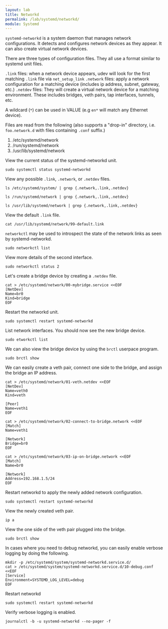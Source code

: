 ```yaml
---
layout: lab
title: Networkd
permalink: /lab/systemd/networkd/
module: Systemd
---
```


`systemd-networkd` is a system daemon that manages network configurations. It detects and configures network devices as they appear. It can also create virtual network devices.

There are three types of configuration files. They all use a format similar to systemd unit files.

`.link` files: when a network device appears, udev will look for the first matching `.link` file via `net_setup_link`
`.network` files: apply a network configuration for a matching device (includes ip address, subnet, gateway, etc.)
`.netdev` files: They will create a virtual network device for a matching environment. These includes bridges, veth pairs, tap interfaces, tunnels, etc.

A wildcard (`*`) can be used in VALUE (e.g `en*` will match any Ethernet device).

Files are read from the following (also supports a "drop-in" directory, i.e. `foo.network.d` with files containing `.conf` suffix.)

1) /etc/systemd/network
2) /run/systemd/network 
3) /usr/lib/systemd/network

View the current status of the systemd-networkd unit.

```
sudo systemctl status systemd-networkd
```

View any possible `.link`, `.network`, or `.netdev` files.

```
ls /etc/systemd/system/ | grep {.network,.link,.netdev}
```

```
ls /run/systemd/network | grep {.network,.link,.netdev}
```

```
ls /usr/lib/systemd/network | grep {.network,.link,.netdev}
```

View the default `.link` file.

```
cat /usr/lib/systemd/network/99-default.link
```

`networkctl` may be used to introspect the state of the network links as seen by systemd-networkd.

```
sudo networkctl list
```

View more details of the second interface.

```
sudo networkctl status 2
```

Let's create a bridge device by creating a `.netdev` file.

```
cat > /etc/systemd/network/00-mybridge.service <<EOF
[NetDev]
Name=br0
Kind=bridge
EOF
```

Restart the networkd unit.

```
sudo systemctl restart systemd-networkd
```

List network interfaces. You should now see the new bridge device.

```
sudo etworkctl list
```

We can also view the bridge device by using the `brctl` userpace program.

```
sudo brctl show
```

We can easily create a veth pair, connect one side to the bridge, and assign the bridge an IP address.

```
cat > /etc/systemd/network/01-veth.netdev <<EOF
[NetDev]
Name=veth0
Kind=veth

[Peer]
Name=veth1
EOF
```

```
cat > /etc/systemd/network/02-connect-to-bridge.network <<EOF
[Match]
Name=veth1

[Network]
Bridge=br0
EOF
```

```
cat > /etc/systemd/network/03-ip-on-bridge.network <<EOF
[Match]
Name=br0

[Network]
Address=192.168.1.5/24
EOF
```

Restart networkd to apply the newly added network configuration.

```
sudo systemctl restart systemd-networkd
```

View the newly created veth pair.

```
ip a
```

View the one side of the veth pair plugged into the bridge.

```
sudo brctl show
```

In cases where you need to debug networkd, you can easily enable verbose logging by doing the following.

```
mkdir -p /etc/systemd/system/systemd-networkd.service.d/
cat > /etc/systemd/system/systemd-networkd.service.d/10-debug.conf <<EOF
[Service]
Environment=SYSTEMD_LOG_LEVEL=debug
EOF
```

Restart networkd

```
sudo systemctl restart systemd-networkd
```

Verify verbose logging is enabled.

```
journalctl -b -u systemd-networkd --no-pager -f
```
